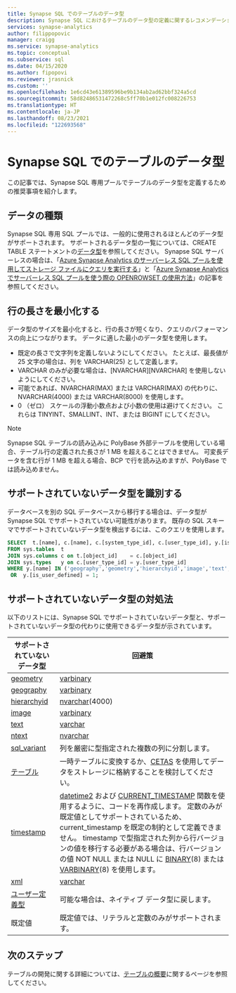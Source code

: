 ```yaml
---
title: Synapse SQL でのテーブルのデータ型
description: Synapse SQL におけるテーブルのデータ型の定義に関するレコメンデーション。
services: synapse-analytics
author: filippopovic
manager: craigg
ms.service: synapse-analytics
ms.topic: conceptual
ms.subservice: sql
ms.date: 04/15/2020
ms.author: fipopovi
ms.reviewer: jrasnick
ms.custom: ''
ms.openlocfilehash: 1e6cd43e61389596be9b134ab2ad62bbf324a5cd
ms.sourcegitcommit: 58d82486531472268c5ff70b1e012fc008226753
ms.translationtype: HT
ms.contentlocale: ja-JP
ms.lasthandoff: 08/23/2021
ms.locfileid: "122693568"
---
```

# <a name="table-data-types-in-synapse-sql"></a>Synapse SQL でのテーブルのデータ型

この記事では、Synapse SQL 専用プールでテーブルのデータ型を定義するための推奨事項を紹介します。 

## <a name="data-types"></a>データの種類

Synapse SQL 専用 SQL プールでは、一般的に使用されるほとんどのデータ型がサポートされます。 サポートされるデータ型の一覧については、CREATE TABLE ステートメントの[データ型](/sql/t-sql/statements/create-table-azure-sql-data-warehouse#DataTypes&preserve-view=true)を参照してください。 Synapse SQL サーバーレスの場合は、「[Azure Synapse Analytics のサーバーレス SQL プールを使用してストレージ ファイルにクエリを実行する](./query-data-storage.md)」と「[Azure Synapse Analytics でサーバーレス SQL プールを使う際の OPENROWSET の使用方法](./develop-openrowset.md)」の記事を参照してください。

## <a name="minimize-row-length"></a>行の長さを最小化する

データ型のサイズを最小化すると、行の長さが短くなり、クエリのパフォーマンスの向上につながります。 データに適した最小のデータ型を使用します。

- 既定の長さで文字列を定義しないようにしてください。 たとえば、最長値が 25 文字の場合は、列を VARCHAR(25) として定義します。
- VARCHAR のみが必要な場合は、[NVARCHAR][NVARCHAR] を使用しないようにしてください。
- 可能であれば、NVARCHAR(MAX) または VARCHAR(MAX) の代わりに、NVARCHAR(4000) または VARCHAR(8000) を使用します。
- 0 （ゼロ） スケールの浮動小数点および小数の使用は避けてください。  これらは TINYINT、SMALLINT、INT、または BIGINT にしてください。

> [!NOTE]
> Synapse SQL テーブルの読み込みに PolyBase 外部テーブルを使用している場合、テーブル行の定義された長さが 1 MB を超えることはできません。 可変長データを含む行が 1 MB を超える場合、BCP で行を読み込めますが、PolyBase では読み込めません。

## <a name="identify-unsupported-data-types"></a>サポートされていないデータ型を識別する

データベースを別の SQL データベースから移行する場合は、データ型が Synapse SQL でサポートされていない可能性があります。 既存の SQL スキーマでサポートされていないデータ型を検出するには、このクエリを使用します。

```sql
SELECT  t.[name], c.[name], c.[system_type_id], c.[user_type_id], y.[is_user_defined], y.[name]
FROM sys.tables  t
JOIN sys.columns c on t.[object_id]    = c.[object_id]
JOIN sys.types   y on c.[user_type_id] = y.[user_type_id]
WHERE y.[name] IN ('geography','geometry','hierarchyid','image','text','ntext','sql_variant','xml')
 OR  y.[is_user_defined] = 1;
```

## <a name="workarounds-for-unsupported-data-types"></a><a name="unsupported-data-types"></a>サポートされていないデータ型の対処法

以下のリストには、Synapse SQL でサポートされていないデータ型と、サポートされていないデータ型の代わりに使用できるデータ型が示されています。

| サポートされていないデータ型 | 回避策 |
| --- | --- |
| [geometry](/sql/t-sql/spatial-geometry/spatial-types-geometry-transact-sql?view=azure-sqldw-latest&preserve-view=true&preserve-view=true) |[varbinary](/sql/t-sql/data-types/binary-and-varbinary-transact-sql?view=azure-sqldw-latest&preserve-view=true) |
| [geography](/sql/t-sql/spatial-geography/spatial-types-geography) |[varbinary](/sql/t-sql/data-types/binary-and-varbinary-transact-sql?view=azure-sqldw-latest&preserve-view=true) |
| [hierarchyid](/sql/t-sql/data-types/hierarchyid-data-type-method-reference) |[nvarchar](/sql/t-sql/data-types/nchar-and-nvarchar-transact-sql?view=azure-sqldw-latest&preserve-view=true)(4000) |
| [image](/sql/t-sql/data-types/ntext-text-and-image-transact-sql?view=azure-sqldw-latest&preserve-view=true) |[varbinary](/sql/t-sql/data-types/binary-and-varbinary-transact-sql?view=azure-sqldw-latest&preserve-view=true) |
| [text](/sql/t-sql/data-types/ntext-text-and-image-transact-sql?view=azure-sqldw-latest&preserve-view=true) |[varchar](/sql/t-sql/data-types/char-and-varchar-transact-sql?view=azure-sqldw-latest&preserve-view=true) |
| [ntext](/sql/t-sql/data-types/ntext-text-and-image-transact-sql?view=azure-sqldw-latest&preserve-view=true) |[nvarchar](/sql/t-sql/data-types/nchar-and-nvarchar-transact-sql?view=azure-sqldw-latest&preserve-view=true) |
| [sql_variant](/sql/t-sql/data-types/sql-variant-transact-sql?view=azure-sqldw-latest&preserve-view=true) |列を厳密に型指定された複数の列に分割します。 |
| [テーブル](/sql/t-sql/data-types/table-transact-sql?view=azure-sqldw-latest&preserve-view=true) |一時テーブルに変換するか、[CETAS](../sql/develop-tables-cetas.md) を使用してデータをストレージに格納することを検討してください。 |
| [timestamp](/sql/t-sql/data-types/date-and-time-types) |[datetime2](/sql/t-sql/data-types/datetime2-transact-sql?view=azure-sqldw-latest&preserve-view=true) および [CURRENT_TIMESTAMP](/sql/t-sql/functions/current-timestamp-transact-sql?view=azure-sqldw-latest&preserve-view=true) 関数を使用するように、コードを再作成します。 定数のみが既定値としてサポートされているため、current_timestamp を既定の制約として定義できません。 timestamp で型指定された列から行バージョンの値を移行する必要がある場合は、行バージョンの値 NOT NULL または NULL に [BINARY](/sql/t-sql/data-types/binary-and-varbinary-transact-sql?view=azure-sqldw-latest&preserve-view=true)(8) または [VARBINARY](/sql/t-sql/data-types/binary-and-varbinary-transact-sql?view=azure-sqldw-latest&preserve-view=true)(8) を使用します。 |
| [xml](/sql/t-sql/xml/xml-transact-sql?view=azure-sqldw-latest&preserve-view=true) |[varchar](/sql/t-sql/data-types/char-and-varchar-transact-sql?view=azure-sqldw-latest&preserve-view=true) |
| [ユーザー定義型](/sql/relational-databases/native-client/features/using-user-defined-types) |可能な場合は、ネイティブ データ型に戻します。 |
| 既定値 | 既定値では、リテラルと定数のみがサポートされます。 |

## <a name="next-steps"></a>次のステップ

テーブルの開発に関する詳細については、[テーブルの概要](develop-overview.md)に関するページを参照してください。
